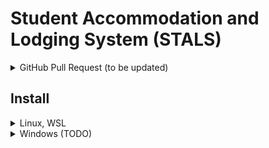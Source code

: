 # Student Accommodation and Lodging System (STALS)

<details>
    <summary> GitHub Pull Request (to be updated) </summary>  
    
  #### Developers
  1. Fork the  develop/master branch (not clone)
  2. Create a branch on your forked repository.  
  3. git add, commit, and push your changes on your local repository 
  4. Click "Compare & pull request" for your ticket, git pull (pull request) -- for approval by Team Leads
  5. git merge (developed) -- merged by Team Leads
 #### Team Leads:
  1. testing and approval of the developer's new code in the develop branch
  2. once approved, escalate the new code to the developTest branch
  3. in developTest branch, other TLs and PM will test the new code
  4. if the new code is final, it will be pushed to the master branch   
  
</details>

## Install

<details><summary>Linux, WSL</summary>

## Setup

Install [nvm](https://github.com/nvm-sh/nvm)

```
curl -o- https://raw.githubusercontent.com/nvm-sh/nvm/v0.39.3/install.sh | bash
```
or
```
wget -qO- https://raw.githubusercontent.com/nvm-sh/nvm/v0.39.3/install.sh | bash
```

Update shell configs

```
exec $SHELL
```

Install and use the Nodejs LTS version

```
nvm install --lts
nvm use --lts
```

Check node version
```
node --version
```
> it should be "v18.XX.X"

Get the .env file in the discord channel general-rources

https://discord.com/channels/1080321297386573915/1089892717905064036/1097765581278687262

Then run this command to deploy locally
```
npm run dev
```

## Usage
Use Nodejs LTS

```
nvm use --lts
npm run dev
```

</details>

<details><summary>Windows (TODO)</summary>

## Setup

## Usage

</details>
